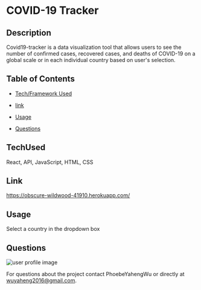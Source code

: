 
# COVID-19 Tracker

## Description
Covid19-tracker is a data visualization tool that allows users to see the number of confirmed cases, recovered cases, and deaths of COVID-19 on a global scale or in each individual country based on user's selection.


## Table of Contents

* [Tech/Framework Used](#TechUsed)

* [link](#Link)

* [Usage](#usage) 

* [Questions](#Questions)


## TechUsed
React, API, JavaScript, HTML, CSS

## Link
https://obscure-wildwood-41910.herokuapp.com/

## Usage
Select a country in the dropdown box

## Questions
![user profile image](https://avatars0.githubusercontent.com/u/52837649?v=4)

For questions about the project contact PhoebeYahengWu or directly at wuyaheng2016@gmail.com.
